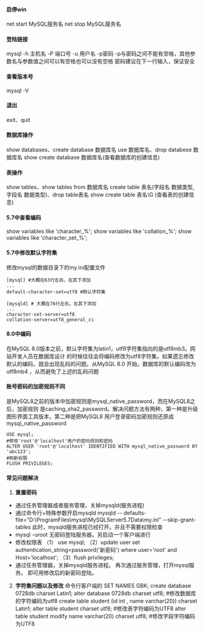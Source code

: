 #### **启停win**
net start MySQL服务名
net stop MySQL服务名
#### **登陆链接**
mysql -h 主机名 -P 端口号 -u 用户名 -p密码
-p与密码之间不能有空格，其他参数名与参数值之间可以有空格也可以没有空格
密码建议在下一行输入，保证安全
#### **查看版本号**
mysql -V
#### **退出**
exit、quit
#### **数据库操作**
show databases、create database 数据库名
use 数据库名、drop databese 数据库名
show create database 数据库名(查看数据库的创建信息)
#### **表操作**
show tables、show tables from 数据库名 
create table 表名(字段名 数据类型,字段名 数据类型)、drop table表名
show create table 表名\G (查看表的创建信息)
#### **5.7中查看编码**
show variables like 'character_%';
show variables like 'collation_%';
show variables like 'character_set_%';
#### **5.7中修改默认字符集**
修改mysql的数据目录下的my.ini配置文件
```
[mysql] #大概在63行左右，在其下添加
...
default-character-set=utf8 #默认字符集

[mysqld] # 大概在76行左右，在其下添加
...
character-set-server=utf8
collation-server=utf8_general_ci
```
#### **8.0中编码**
在MySQL 8.0版本之前，默认字符集为latin1，utf8字符集指向的是utf8mb3。网站开发人员在数据库设计
的时候往往会将编码修改为utf8字符集。如果遗忘修改默认的编码，就会出现乱码的问题。从MySQL 8.0
开始，数据库的默认编码改为 utf8mb4 ，从而避免了上述的乱码问题
#### **账号密码的加密规则不同**
是MySQL8之前的版本中加密规则是mysql_native_password，而在MySQL8之后，加密规则
是caching_sha2_password。解决问题方法有两种，第一种是升级图形界面工具版本，第二种是把MySQL8
用户登录密码加密规则还原成mysql_native_password
```
USE mysql;
#修改'root'@'localhost'用户的密码规则和密码
ALTER USER 'root'@'localhost' IDENTIFIED WITH mysql_native_password BY 'abc123';
#刷新权限
FLUSH PRIVILEGES;
```
#### **常见问题解决**
1. **重置密码**
* 通过任务管理器或者服务管理，关掉mysqld(服务进程) 
* 通过命令行+特殊参数开启mysqld mysqld -- defaults-file="D:\ProgramFiles\mysql\MySQLServer5.7Data\my.ini" --skip-grant-tables 此时，mysqld服务进程已经打开。并且不需要权限检查 
* mysql -uroot 无密码登陆服务器。另启动一个客户端进行 
* 修改权限表 （1） use mysql; （2）update user set authentication_string=password('新密码') where user='root' and Host='localhost'; （3）flush privileges; 
* 通过任务管理器，关掉mysqld服务进程。 再次通过服务管理，打开mysql服务。 即可用修改后的新密码登陆。
2. **字符集问题以及修改**
命令行客户端的 SET NAMES GBK;
create database 0728db charset Latin1;
alter database 0728db charset utf8; #修改数据库的字符编码为utf8
create table student (id int , name varchar(20)) charset Latin1;
alter table student charset utf8; #修改表字符编码为UTF8
alter table student modify name varchar(20) charset utf8; #修改字段字符编码为UTF8
